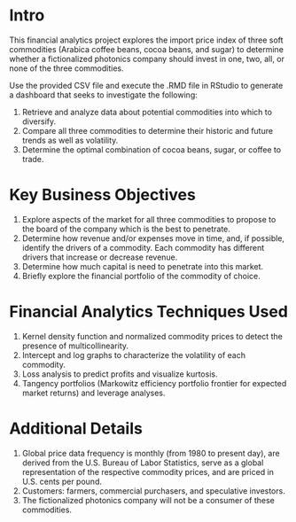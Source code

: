 # Intro
This financial analytics project explores the import price index of three soft commodities (Arabica coffee beans, cocoa beans, and sugar) to determine whether a fictionalized photonics company should invest in one, two, all, or none of the three commodities.

Use the provided CSV file and execute the .RMD file in RStudio to generate a dashboard that seeks to investigate the following:

1.  Retrieve and analyze data about potential commodities into which to diversify.
2.  Compare all three commodities to determine their historic and future trends as well as volatility.
3.  Determine the optimal combination of cocoa beans, sugar, or coffee to trade.

# Key Business Objectives
1.  Explore aspects of the market for all three commodities to propose to the board of the company which is the best to penetrate.
2.  Determine how revenue and/or expenses move in time, and, if possible, identify the drivers of a commodity. Each commodity has different drivers that increase or decrease revenue.
3.  Determine how much capital is need to penetrate into this market.
4.  Briefly explore the financial portfolio of the commodity of choice.

# Financial Analytics Techniques Used
1. Kernel density function and normalized commodity prices to detect the presence of multicollinearity.
2. Intercept and log graphs to characterize the volatility of each commodity.
3. Loss analysis to predict profits and visualize kurtosis.
4. Tangency portfolios (Markowitz efficiency portfolio frontier for expected market returns) and leverage analyses.

# Additional Details
1.  Global price data frequency is monthly (from 1980 to present day), are derived from the U.S. Bureau of Labor Statistics, serve as a global representation of the respective commodity prices, and are priced in U.S. cents per pound.
2.	Customers: farmers, commercial purchasers, and speculative investors.
3. The fictionalized photonics company will not be a consumer of these commodities.
